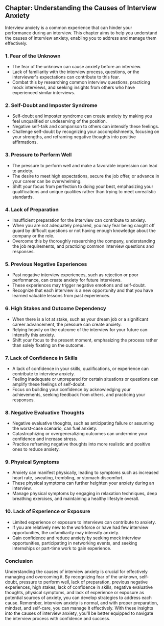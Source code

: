 Chapter: Understanding the Causes of Interview Anxiety
------------------------------------------------------

Interview anxiety is a common experience that can hinder your performance during an interview. This chapter aims to help you understand the causes of interview anxiety, enabling you to address and manage them effectively.

### **1. Fear of the Unknown**

* The fear of the unknown can cause anxiety before an interview.
* Lack of familiarity with the interview process, questions, or the interviewer's expectations can contribute to this fear.
* Combat this by researching common interview questions, practicing mock interviews, and seeking insights from others who have experienced similar interviews.

### **2. Self-Doubt and Imposter Syndrome**

* Self-doubt and imposter syndrome can create anxiety by making you feel unqualified or undeserving of the position.
* Negative self-talk and comparison to others can intensify these feelings.
* Challenge self-doubt by recognizing your accomplishments, focusing on your strengths, and reframing negative thoughts into positive affirmations.

### **3. Pressure to Perform Well**

* The pressure to perform well and make a favorable impression can lead to anxiety.
* The desire to meet high expectations, secure the job offer, or advance in your career can be overwhelming.
* Shift your focus from perfection to doing your best, emphasizing your qualifications and unique qualities rather than trying to meet unrealistic standards.

### **4. Lack of Preparation**

* Insufficient preparation for the interview can contribute to anxiety.
* When you are not adequately prepared, you may fear being caught off guard by difficult questions or not having enough knowledge about the company or the role.
* Overcome this by thoroughly researching the company, understanding the job requirements, and practicing common interview questions and responses.

### **5. Previous Negative Experiences**

* Past negative interview experiences, such as rejection or poor performance, can create anxiety for future interviews.
* These experiences may trigger negative emotions and self-doubt.
* Recognize that each interview is a new opportunity and that you have learned valuable lessons from past experiences.

### **6. High Stakes and Outcome Dependency**

* When there is a lot at stake, such as your dream job or a significant career advancement, the pressure can create anxiety.
* Relying heavily on the outcome of the interview for your future can intensify this anxiety.
* Shift your focus to the present moment, emphasizing the process rather than solely fixating on the outcome.

### **7. Lack of Confidence in Skills**

* A lack of confidence in your skills, qualifications, or experience can contribute to interview anxiety.
* Feeling inadequate or unprepared for certain situations or questions can amplify these feelings of self-doubt.
* Focus on building your confidence by acknowledging your achievements, seeking feedback from others, and practicing your responses.

### **8. Negative Evaluative Thoughts**

* Negative evaluative thoughts, such as anticipating failure or assuming the worst-case scenario, can fuel anxiety.
* Catastrophizing or overgeneralizing outcomes can undermine your confidence and increase stress.
* Practice reframing negative thoughts into more realistic and positive ones to reduce anxiety.

### **9. Physical Symptoms**

* Anxiety can manifest physically, leading to symptoms such as increased heart rate, sweating, trembling, or stomach discomfort.
* These physical symptoms can further heighten your anxiety during an interview.
* Manage physical symptoms by engaging in relaxation techniques, deep breathing exercises, and maintaining a healthy lifestyle overall.

### **10. Lack of Experience or Exposure**

* Limited experience or exposure to interviews can contribute to anxiety.
* If you are relatively new to the workforce or have had few interview opportunities, the unfamiliarity may intensify anxiety.
* Gain confidence and reduce anxiety by seeking mock interview opportunities, participating in networking events, and seeking internships or part-time work to gain experience.

### Conclusion

Understanding the causes of interview anxiety is crucial for effectively managing and overcoming it. By recognizing fear of the unknown, self-doubt, pressure to perform well, lack of preparation, previous negative experiences, high stakes, lack of confidence in skills, negative evaluative thoughts, physical symptoms, and lack of experience or exposure as potential sources of anxiety, you can develop strategies to address each cause. Remember, interview anxiety is normal, and with proper preparation, mindset, and self-care, you can manage it effectively. With these insights into the causes of interview anxiety, you'll be better equipped to navigate the interview process with confidence and success.
